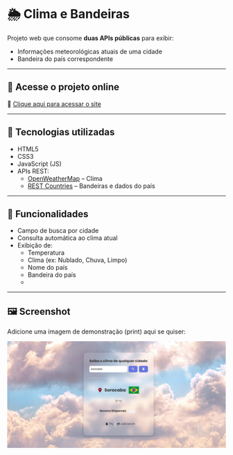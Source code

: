 # 🌦️ Clima e Bandeiras

Projeto web que consome **duas APIs públicas** para exibir:

- Informações meteorológicas atuais de uma cidade
- Bandeira do país correspondente

---

## 🚀 Acesse o projeto online

🔗 [Clique aqui para acessar o site](https://viniciospereira-dev.github.io/clima-bandeiras/)

---

## 🧰 Tecnologias utilizadas

- HTML5
- CSS3
- JavaScript (JS)
- APIs REST:
  - [OpenWeatherMap](https://openweathermap.org/api) – Clima
  - [REST Countries](https://restcountries.com/) – Bandeiras e dados do país

---

## 🧠 Funcionalidades

- Campo de busca por cidade
- Consulta automática ao clima atual
- Exibição de:
  - Temperatura
  - Clima (ex: Nublado, Chuva, Limpo)
  - Nome do país
  - Bandeira do país
  - 
---

## 🖼️ Screenshot

Adicione uma imagem de demonstração (print) aqui se quiser:

![clima-bandeiras](./Assets/imagens/banner.png)

